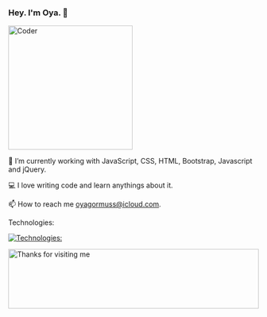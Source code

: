 ### Hey. I'm Oya. 👋

<img src="https://github.com/raghavk16/raghavk16/raw/master/coderman.gif" alt="Coder" height="250" style="max-width: 100%; display: inline-block;" data-target="animated-image.originalImage">

  
👾 I’m currently working with JavaScript, CSS, HTML, Bootstrap, Javascript and jQuery.

💻 I love writing code and learn anythings about it.

📫 How to reach me oyagormuss@icloud.com.



Technologies:


[![Technologies:](https://skillicons.dev/icons?i=js,html,css,bootstrap)](https://skillicons.dev)







 <img height="120" alt="Thanks for visiting me" width="100%" src="https://raw.githubusercontent.com/BrunnerLivio/brunnerlivio/master/images/marquee.svg" style="max-width: 100%;">












<!--
**oyagormus/oyagormus** is a ✨ _special_ ✨ repository because its `README.md` (this file) appears on your GitHub profile.

Here are some ideas to get you started:

- 🔭 I’m currently working on ...
- 🌱 I’m currently learning ...
- 👯 I’m looking to collaborate on ...
- 🤔 I’m looking for help with ...
- 💬 Ask me about ...
- 📫 How to reach me: ...
- 😄 Pronouns: ...
- ⚡ Fun fact: ...
-->

